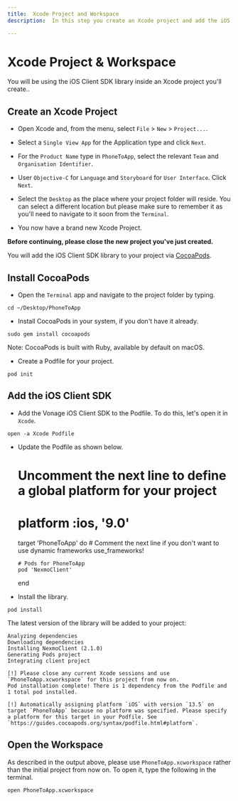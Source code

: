 ```yaml
---
title:  Xcode Project and Workspace
description:  In this step you create an Xcode project and add the iOS Client SDK library.

---
```


Xcode Project & Workspace
=========================

You will be using the iOS Client SDK library inside an Xcode project you'll create..

Create an Xcode Project
-----------------------

* Open Xcode and, from the menu, select `File` > `New` > `Project...`.

* Select a `Single View App` for the Application type and click `Next`.

* For the `Product Name` type in `PhoneToApp`, select the relevant `Team` and `Organisation Identifier`.

* User `Objective-C` for `Language` and `Storyboard` for `User Interface`. Click `Next`.

* Select the `Desktop` as the place where your project folder will reside. You can select a different location but please make sure to remember it as you'll need to navigate to it soon from the `Terminal`.

* You now have a brand new Xcode Project.

**Before continuing, please close the new project you've just created.** 

You will add the iOS Client SDK library to your project via [CocoaPods](https://cocoapods.org/).

Install CocoaPods
-----------------

* Open the `Terminal` app and navigate to the project folder by typing.

```shell
cd ~/Desktop/PhoneToApp
```

* Install CocoaPods in your system, if you don't have it already.

```shell
sudo gem install cocoapods
```

Note: CocoaPods is built with Ruby, available by default on macOS.

* Create a Podfile for your project.

```shell
pod init
```

Add the iOS Client SDK
----------------------

* Add the Vonage iOS Client SDK to the Podfile. To do this, let's open it in `Xcode`.

```shell
open -a Xcode Podfile
```

* Update the Podfile as shown below.

    # Uncomment the next line to define a global platform for your project
    # platform :ios, '9.0'
    
    target 'PhoneToApp' do
      # Comment the next line if you don't want to use dynamic frameworks
      use_frameworks!
    
      # Pods for PhoneToApp
      pod 'NexmoClient'
      
    end

* Install the library.

```shell
pod install
```

The latest version of the library will be added to your project:

    Analyzing dependencies
    Downloading dependencies
    Installing NexmoClient (2.1.0)
    Generating Pods project
    Integrating client project
    
    [!] Please close any current Xcode sessions and use `PhoneToApp.xcworkspace` for this project from now on.
    Pod installation complete! There is 1 dependency from the Podfile and 1 total pod installed.
    
    [!] Automatically assigning platform `iOS` with version `13.5` on target `PhoneToApp` because no platform was specified. Please specify a platform for this target in your Podfile. See `https://guides.cocoapods.org/syntax/podfile.html#platform`.

Open the Workspace
------------------

As described in the output above, please use `PhoneToApp.xcworkspace` rather than the initial project from now on. To open it, type the following in the terminal.

```shell
open PhoneToApp.xcworkspace
```

